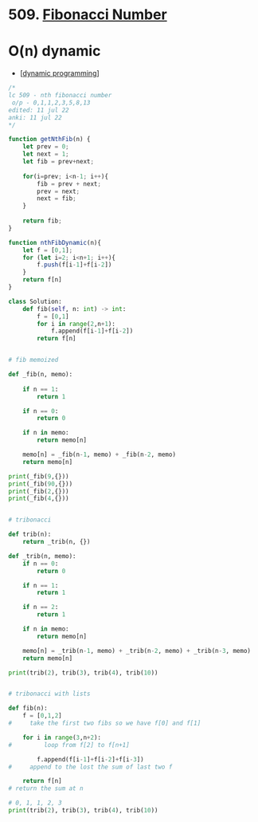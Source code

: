 # 509. [Fibonacci Number](https://leetcode.com/problems/fibonacci-number)

# O(n) dynamic 

- [[dynamic programming]]

```javascript
/*
lc 509 - nth fibonacci number
 o/p - 0,1,1,2,3,5,8,13
edited: 11 jul 22
anki: 11 jul 22
*/

function getNthFib(n) {
	let prev = 0;
	let next = 1;
	let fib = prev+next;
	
	for(i=prev; i<n-1; i++){
		fib = prev + next;
		prev = next;
		next = fib;
	}
	
	return fib;
}
```

```javascript
function nthFibDynamic(n){
	let f = [0,1];
	for (let i=2; i<n+1; i++){
		f.push(f[i-1]+f[i-2])
	}
	return f[n]
}

```


```python
class Solution:
    def fib(self, n: int) -> int:
        f = [0,1]
        for i in range(2,n+1):
            f.append(f[i-1]+f[i-2])
        return f[n]

```


```py

# fib memoized

def _fib(n, memo):
    
    if n == 1:
        return 1

    if n == 0:
        return 0

    if n in memo:
        return memo[n]

    memo[n] = _fib(n-1, memo) + _fib(n-2, memo)
    return memo[n]

print(_fib(9,{}))
print(_fib(90,{}))
print(_fib(2,{}))
print(_fib(4,{}))

```


```py

# tribonacci

def trib(n):
    return _trib(n, {})

def _trib(n, memo):
    if n == 0:
        return 0

    if n == 1:
        return 1

    if n == 2:
        return 1

    if n in memo:
        return memo[n]

    memo[n] = _trib(n-1, memo) + _trib(n-2, memo) + _trib(n-3, memo)
    return memo[n]

print(trib(2), trib(3), trib(4), trib(10))


```


```py 

# tribonacci with lists

def fib(n):
    f = [0,1,2]
#     take the first two fibs so we have f[0] and f[1]

    for i in range(3,n+2):
#         loop from f[2] to f[n+1]

        f.append(f[i-1]+f[i-2]+f[i-3])
#     append to the lost the sum of last two f

    return f[n]
# return the sum at n

# 0, 1, 1, 2, 3
print(trib(2), trib(3), trib(4), trib(10))


```

[//begin]: # "Autogenerated link references for markdown compatibility"
[dynamic programming]: <../../patterns/dynamic programming> "dynamic programming"
[//end]: # "Autogenerated link references"